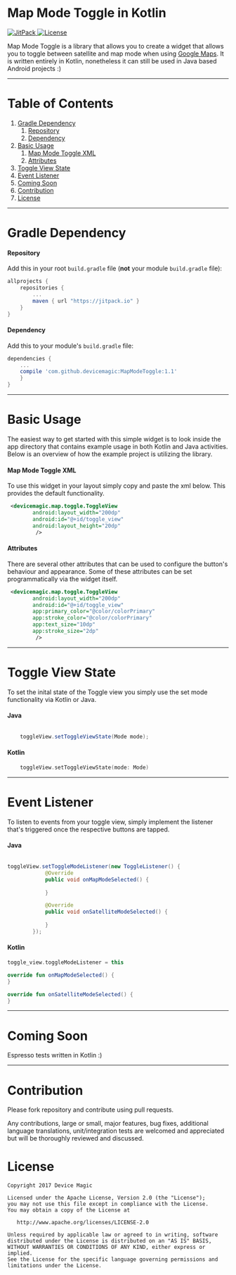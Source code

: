 # Map Mode Toggle in Kotlin 

[ ![JitPack](https://img.shields.io/github/release/devicemagic/MapModeToggle.svg?label=jitpack) ](https://jitpack.io/#devicemagic/MapModeToggle)
[![License](https://img.shields.io/badge/license-Apache%202-4EB1BA.svg?style=flat-square)](https://www.apache.org/licenses/LICENSE-2.0.html)


Map Mode Toggle is a library that allows you to create a widget that allows you to toggle between satellite and map mode when using  [Google Maps](https://developers.google.com/maps/documentation/android-api/).
It is written entirely in Kotlin, nonetheless it can still be used in Java based Android projects :)

---

# Table of Contents

1. [Gradle Dependency](https://github.com/devicemagic/MapModeToggle#gradle-dependency)
   1. [Repository](https://github.com/devicemagic/MapModeToggle#repository)
   2. [Dependency](https://github.com/devicemagic/MapModeToggle#dependency)
2. [Basic Usage](https://github.com/devicemagic/MapModeToggle#basic-usage)
   1. [Map Mode Toggle XML](https://github.com/devicemagic/MapModeToggle#map-mode-toggle-xml)
   2. [Attributes](https://github.com/devicemagic/MapModeToggle#attributes)
3. [Toggle View State](https://github.com/devicemagic/MapModeToggle#toggle-view-state)
4. [Event Listener](https://github.com/devicemagic/MapModeToggle#event-listener)
6. [Coming Soon](https://github.com/devicemagic/MapModeToggle#coming-soon)
6. [Contribution](https://github.com/devicemagic/MapModeToggle#contribution)
7. [License](https://github.com/devicemagic/MapModeToggle#license)

   
---

# Gradle Dependency


#### Repository

Add this in your root `build.gradle` file (**not** your module `build.gradle` file):

```gradle
allprojects {
	repositories {
		...
		maven { url "https://jitpack.io" }
	}
}
```

#### Dependency

Add this to your module's `build.gradle` file:

```gradle
dependencies {
	...
	compile 'com.github.devicemagic:MapModeToggle:1.1'
	}
}
```

---

# Basic Usage

The easiest way to get started with this simple widget is to look inside the app directory that contains example usage in both Kotlin and Java activities.
Below is an overview of how the example project is utilizing the library. 

#### Map Mode Toggle XML

To use this widget in your layout simply copy and paste the xml below. This provides the default functionality. 

```xml
 <devicemagic.map.toggle.ToggleView
        android:layout_width="200dp"
        android:id="@+id/toggle_view"    
        android:layout_height="20dp"
         />
```

#### Attributes

There are several other attributes that can be used to configure the button's behaviour and appearance. Some of these attributes can be set programmatically via the widget itself. 

```xml
 <devicemagic.map.toggle.ToggleView
        android:layout_width="200dp"
        android:id="@+id/toggle_view"
        app:primary_color="@color/colorPrimary"
        app:stroke_color="@color/colorPrimary"
        app:text_size="10dp"
        app:stroke_size="2dp"
         />
```
---

# Toggle View State

To set the inital state of the Toggle view you simply use the set mode functionality via Kotlin or Java.

#### Java


```java

    toggleView.setToggleViewState(Mode mode);

```


#### Kotlin

```kotlin
    toggleView.setToggleViewState(mode: Mode) 

```

---

# Event Listener

To listen to events from your toggle view, simply implement the listener that's triggered once the respective buttons are tapped.
#### Java

```java

toggleView.setToggleModeListener(new ToggleListener() {
            @Override
            public void onMapModeSelected() {
               
            }

            @Override
            public void onSatelliteModeSelected() {
                
            }
        });

```

#### Kotlin


```kotlin
toggle_view.toggleModeListener = this

override fun onMapModeSelected() {
}

override fun onSatelliteModeSelected() {
}

```
---

# Coming Soon
Espresso tests written in Kotlin :) 

---

# Contribution


Please fork repository and contribute using pull requests.

Any contributions, large or small, major features, bug fixes, additional language translations, unit/integration tests are welcomed and appreciated but will be thoroughly reviewed and discussed.


# License

    Copyright 2017 Device Magic

    Licensed under the Apache License, Version 2.0 (the "License");
    you may not use this file except in compliance with the License.
    You may obtain a copy of the License at

       http://www.apache.org/licenses/LICENSE-2.0

    Unless required by applicable law or agreed to in writing, software
    distributed under the License is distributed on an "AS IS" BASIS,
    WITHOUT WARRANTIES OR CONDITIONS OF ANY KIND, either express or implied.
    See the License for the specific language governing permissions and
    limitations under the License.
